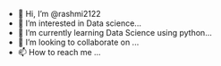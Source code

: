 - 👋 Hi, I’m @rashmi2122
- 👀 I’m interested in  Data science...
- 🌱 I’m currently learning  Data Science using python...
- 💞️ I’m looking to collaborate on ...
- 📫 How to reach me ...

<!---
rashmi2122/rashmi2122 is a ✨ special ✨ repository because its `README.md` (this file) appears on your GitHub profile.
You can click the Preview link to take a look at your changes.
--->
